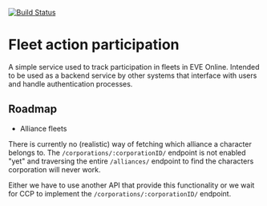 [![Build Status](https://travis-ci.org/asvanberg/fap.svg?branch=master)](https://travis-ci.org/asvanberg/fap)

# Fleet action participation

A simple service used to track participation in fleets in EVE Online.
Intended to be used as a backend service by other systems that interface
with users and handle authentication processes.

## Roadmap
* Alliance fleets

There is currently no (realistic) way of fetching which alliance a character
belongs to. The `/corporations/:corporationID/` endpoint is not enabled "yet" and
traversing the entire `/alliances/` endpoint to find the characters corporation
will never work.

Either we have to use another API that provide this functionality or we wait for
CCP to implement the `/corporations/:corporationID/` endpoint.